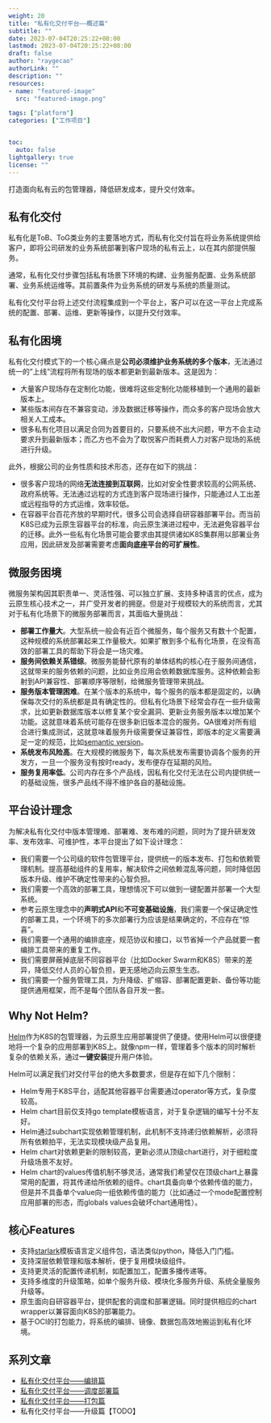 ```yaml
---
weight: 20
title: "私有化交付平台——概述篇"
subtitle: ""
date: 2023-07-04T20:25:22+08:00
lastmod: 2023-07-04T20:25:22+08:00
draft: false
author: "raygecao"
authorLink: ""
description: ""
resources:
- name: "featured-image"
  src: "featured-image.png"

tags: ["platform"]
categories: ["工作项目"]


toc:
  auto: false
lightgallery: true
license: ""
---
```


打造面向私有云的包管理器，降低研发成本，提升交付效率。
<!--more-->


## 私有化交付

私有化是ToB、ToG类业务的主要落地方式，而私有化交付旨在将业务系统提供给客户，即将公司研发的业务系统部署到客户现场的私有云上，以在其内部提供服务。

通常，私有化交付步骤包括私有场景下环境的构建、业务服务配置、业务系统部署、业务系统运维等。其前置条件为业务系统的研发与系统的质量测试。

私有化交付平台将上述交付流程集成到一个平台上，客户可以在这一平台上完成系统的配置、部署、运维、更新等操作，以提升交付效率。

## 私有化困境

私有化交付模式下的一个核心痛点是**公司必须维护业务系统的多个版本**，无法通过统一的”上线”流程将所有现场的版本都更新到最新版本。这是因为：

- 大量客户现场存在定制化功能，很难将这些定制化功能移植到一个通用的最新版本上。
- 某些版本间存在不兼容变动，涉及数据迁移等操作，而众多的客户现场会放大相关人工成本。
- 很多私有化项目以满足合同为首要目的，只要系统不出大问题，甲方不会主动要求升到最新版本；而乙方也不会为了取悦客户而耗费人力对客户现场的系统进行升级。

此外，根据公司的业务性质和技术形态，还存在如下的挑战：

- 很多客户现场的网络**无法连接到互联网**，比如对安全性要求较高的公网系统、政府系统等。无法通过远程的方式连到客户现场进行操作，只能通过人工出差或远程指导的方式运维，效率较低。
- 在容器平台百花齐放的早期时代，很多公司会选择自研容器部署平台。而当前K8S已成为云原生容器平台的标准，向云原生演进过程中，无法避免容器平台的迁移。此外一些私有化场景可能会要求由其提供诸如K8S集群用以部署业务应用，因此研发及部署需要考虑**面向底座平台的可扩展性**。

## 微服务困境

微服务架构因其职责单一、灵活性强、可以独立扩展、支持多种语言的优点，成为云原生核心技术之一，并广受开发者的拥趸。但是对于规模较大的系统而言，尤其对于私有化场景下的微服务部署而言，其面临大量挑战：

- **部署工作量大**。大型系统一般会有近百个微服务，每个服务又有数十个配置，这种规模的系统部署起来工作量极大。如果扩散到多个私有化场景，在没有高效的部署工具的帮助下将会是一场灾难。
- **服务间依赖关系错综**。微服务能替代原有的单体结构的核心在于服务间通信，这就带来的服务依赖的问题，比如业务应用会依赖数据库服务。这种依赖会影射到API兼容性、部署顺序等限制，给微服务管理带来挑战。
- **服务版本管理困难**。在某个版本的系统中，每个服务的版本都是固定的，以确保每次交付的系统都是具有确定性的。但私有化场景下经常会存在一些升级需求，比如更新数据库版本以修复某个安全漏洞、更新业务服务版本以增加某个功能。这就意味着系统可能存在很多新旧版本混合的服务。QA很难对所有组合进行集成测试，这就意味着服务升级需要保证兼容性，即版本的定义需要满足一定的规范，比如[semantic version](https://semver.org/)。
- **系统发布风险高**。在大规模的微服务下，每次系统发布需要协调各个服务的开发方，一旦一个服务没有按时ready，发布便存在延期的风险。
- **服务复用率低**。公司内存在多个产品线，因私有化交付无法在公司内提供统一的基础设施，很多产品线不得不维护各自的基础设施。

## 平台设计理念

为解决私有化交付中版本管理难、部署难、发布难的问题，同时为了提升研发效率、发布效率、可维护性，本平台提出了如下设计理念：

- 我们需要一个公司级的软件包管理平台，提供统一的版本发布、打包和依赖管理机制。提高基础组件的复用率，解决软件之间依赖混乱等问题，同时降低因版本升级、维护不确定性带来的心智负担。
- 我们需要一个高效的部署工具，理想情况下可以做到一键配置并部署一个大型系统。
- 参考云原生理念中的**声明式API**和**不可变基础设施**，我们需要一个保证确定性的部署工具，一个环境下的多次部署行为应该是结果确定的，不应存在“惊喜”。
- 我们需要一个通用的编排底座，规范协议和接口，以节省掉一个产品就要一套编排工具带来的重复工作。
- 我们需要屏蔽掉底层不同容器平台（比如Docker Swarm和K8S）带来的差异，降低交付人员的心智负担，更无感地迈向云原生生态。
- 我们需要一个服务管理工具，为升降级、扩缩容、部署配置更新、备份等功能提供通用框架，而不是每个团队各自开发一套。

## Why Not Helm?

[Helm](https://helm.sh/)作为K8S的包管理器，为云原生应用部署提供了便捷。使用Helm可以很便捷地将一个复杂的应用部署到K8S上。就像npm一样，管理着多个版本的同时解析复杂的依赖关系，通过**一键安装**提升用户体验。

Helm可以满足我们对交付平台的绝大多数要求，但是存在如下几个限制：

- Helm专用于K8S平台，适配其他容器平台需要通过operator等方式，复杂度较高。
- Helm chart目前仅支持go template模板语言，对于复杂逻辑的编写十分不友好。
- Helm通过subchart实现依赖管理机制，此机制不支持递归依赖解析，必须将所有依赖拍平，无法实现模块级产品复用。
- Helm chart对依赖更新的限制较高，更新必须从顶级chart进行，对于细粒度升级场景不友好。
- Helm chart的values传值机制不够灵活，通常我们希望仅在顶级chart上暴露常用的配置，将其传递给所依赖的组件。chart具备向单个依赖传值的能力，但是并不具备单个value向一组依赖传值的能力（比如通过一个mode配置控制应用部署的形态，而globals values会破坏chart通用性）。

## 核心Features

- 支持[starlark](https://github.com/google/starlark-go/blob/master/doc/spec.md)模板语言定义组件包，语法类似python，降低入门门槛。
- 支持深层依赖管理和版本解析，便于复用模块级组件。
- 支持更灵活的配置传递机制，如配置加工，配置多播传递等。
- 支持多维度的升级策略，如单个服务升级、模块化多服务升级、系统全量服务升级等。
- 原生面向自研容器平台，提供配套的调度和部署逻辑。同时提供相应的chart wrapper以兼容面向K8S的部署能力。
- 基于OCI的打包能力，将系统的编排、镜像、数据包高效地搬运到私有化环境。

## 系列文章

- [私有化交付平台——编排篇](/posts/orchestration)
- [私有化交付平台——调度部署篇](/posts/scheduler)
- [私有化交付平台——打包篇](/posts/oras)
- 私有化交付平台——升级篇【TODO】
